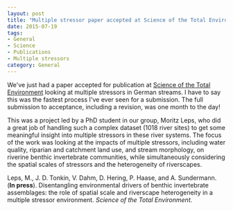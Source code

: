 ```yaml
---
layout: post
title: "Multiple stressor paper accepted at Science of the Total Environment"
date: 2015-07-19
tags:
- General
- Science
- Publications
- Multiple stressors
category: General
---
```


We've just had a paper accepted for publication at [Science of the Total Environment](http://www.journals.elsevier.com/science-of-the-total-environment/) looking at multiple stressors in German streams. I have to say this was the fastest process I've ever seen for a submission. The full submission to acceptance, including a revision, was one month to the day!

This was a project led by a PhD student in our group, Moritz Leps, who did a great job of handling such a complex dataset (1018 river sites) to get some meaningful insight into multiple stressors in these river systems. The focus of the work was looking at the impacts of multiple stressors, including water quality, riparian and catchment land use, and stream morphology, on riverine benthic invertebrate communities, while simultaneously considering the spatial scales of stressors and the heterogeneity of riverscapes. 

Leps, M., J. D. Tonkin, V. Dahm, D. Hering, P. Haase, and A. Sundermann. (**In press**). Disentangling environmental drivers of benthic invertebrate assemblages: the role of spatial scale and riverscape heterogeneity in a multiple stressor environment. _Science of the Total Environment_.
